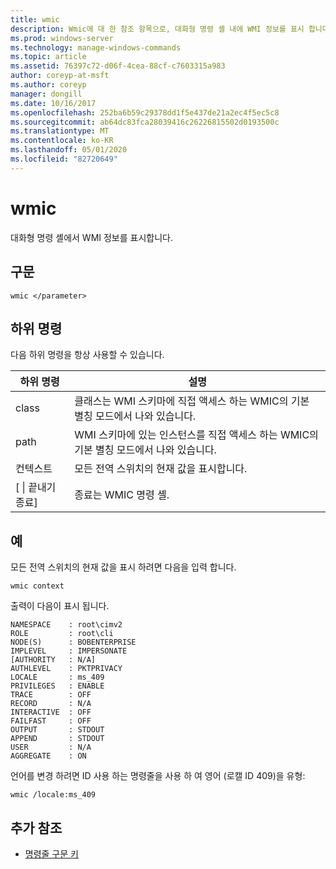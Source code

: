 ```yaml
---
title: wmic
description: Wmic에 대 한 참조 항목으로, 대화형 명령 셸 내에 WMI 정보를 표시 합니다.
ms.prod: windows-server
ms.technology: manage-windows-commands
ms.topic: article
ms.assetid: 76397c72-d06f-4cea-88cf-c7603315a983
author: coreyp-at-msft
ms.author: coreyp
manager: dongill
ms.date: 10/16/2017
ms.openlocfilehash: 252ba6b59c29378dd1f5e437de21a2ec4f5ec5c8
ms.sourcegitcommit: ab64dc83fca28039416c26226815502d0193500c
ms.translationtype: MT
ms.contentlocale: ko-KR
ms.lasthandoff: 05/01/2020
ms.locfileid: "82720649"
---
```

# <a name="wmic"></a>wmic



대화형 명령 셸에서 WMI 정보를 표시합니다.



## <a name="syntax"></a>구문

```
wmic </parameter>
```

## <a name="sub-commands"></a>하위 명령

다음 하위 명령을 항상 사용할 수 있습니다.

|하위 명령|설명|
|-----------|-----------|
|class|클래스는 WMI 스키마에 직접 액세스 하는 WMIC의 기본 별칭 모드에서 나와 있습니다.|
|path|WMI 스키마에 있는 인스턴스를 직접 액세스 하는 WMIC의 기본 별칭 모드에서 나와 있습니다.|
|컨텍스트|모든 전역 스위치의 현재 값을 표시합니다.|
|[ \| 끝내기 종료]|종료는 WMIC 명령 셸.|

## <a name="examples"></a>예

모든 전역 스위치의 현재 값을 표시 하려면 다음을 입력 합니다.
```
wmic context
```
출력이 다음이 표시 됩니다.
```
NAMESPACE    : root\cimv2
ROLE         : root\cli
NODE(S)      : BOBENTERPRISE
IMPLEVEL     : IMPERSONATE
[AUTHORITY   : N/A]
AUTHLEVEL    : PKTPRIVACY
LOCALE       : ms_409
PRIVILEGES   : ENABLE
TRACE        : OFF
RECORD       : N/A
INTERACTIVE  : OFF
FAILFAST     : OFF
OUTPUT       : STDOUT
APPEND       : STDOUT
USER         : N/A
AGGREGATE    : ON
```
언어를 변경 하려면 ID 사용 하는 명령줄을 사용 하 여 영어 (로캘 ID 409)을 유형:
```
wmic /locale:ms_409
```

## <a name="additional-references"></a>추가 참조

- [명령줄 구문 키](command-line-syntax-key.md)

